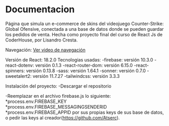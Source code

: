 # Documentacion

Página que simula un e-commerce de skins del videojuego Counter-Strike: Global Ofensive, conectada a una base de datos donde se pueden guardar los pedidos de venta. Hecha como proyecto final del curso de React Js de CoderHouse, por Lisandro Cresta.

Navegación:
[Ver video de navegación](https://www.youtube.com/watch?v=Dj7mzNNlAy0)

Versión de React: 18.2.0
Tecnologias usadas:
 -firebase: versión 10.3.0
 -react-dotenv: versión 0.1.3
 -react-router-dom: versión 6.15.0
 -react-spinners: versión 0.13.8
 -sass: versión 1.64.1
 -sonner: versión 0.7.0
 -sweetalert2: versión 11.7.27
 -tailwindcss: versión 3.3.3

 Instalación del proyecto:
  -Descargar el repositorio
  
  -Reemplazar en el archivo firebase.js lo siguiente:
    *process.env.FIREBASE_KEY
    *process.env.FIREBASE_MESSAGINGSENDERID
    *process.env.FIREBASE_APPID
   por sus propias keys de sus base de datos, o pedir las keys al creador(https://github.com/Atserc).